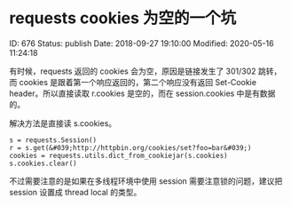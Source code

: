# requests cookies 为空的一个坑


ID: 676
Status: publish
Date: 2018-09-27 19:10:00
Modified: 2020-05-16 11:24:18


有时候，requests 返回的 cookies 会为空，原因是链接发生了 301/302 跳转，而 cookies 是跟着第一个响应返回的，第二个响应没有返回 Set-Cookie header。所以直接读取 r.cookies 是空的，而在 session.cookies 中是有数据的。

解决方法是直接读 s.cookies。

```
s = requests.Session()
r = s.get(&#039;http://httpbin.org/cookies/set?foo=bar&#039;)
cookies = requests.utils.dict_from_cookiejar(s.cookies)
s.cookies.clear()
```

不过需要注意的是如果在多线程环境中使用 session 需要注意锁的问题，建议把 session 设置成 thread local 的类型。
